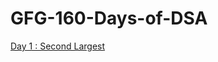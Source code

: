 # GFG-160-Days-of-DSA

[Day 1 : Second Largest](https://github.com/keshsrini/GFG-160-Days-of-DSA/blob/main/1.%20Second%20Largest)
